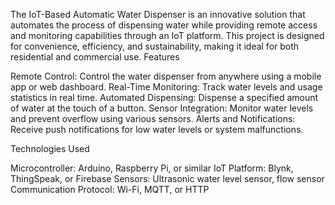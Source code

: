 The IoT-Based Automatic Water Dispenser is an innovative solution that automates the process of dispensing water while providing remote access and monitoring capabilities through an IoT platform. This project is designed for convenience, efficiency, and sustainability, making it ideal for both residential and commercial use.
Features

Remote Control: Control the water dispenser from anywhere using a mobile app or web dashboard.
Real-Time Monitoring: Track water levels and usage statistics in real time.
Automated Dispensing: Dispense a specified amount of water at the touch of a button.
Sensor Integration: Monitor water levels and prevent overflow using various sensors.
Alerts and Notifications: Receive push notifications for low water levels or system malfunctions.

Technologies Used

Microcontroller: Arduino, Raspberry Pi, or similar
IoT Platform: Blynk, ThingSpeak, or Firebase
Sensors: Ultrasonic water level sensor, flow sensor
Communication Protocol: Wi-Fi, MQTT, or HTTP
